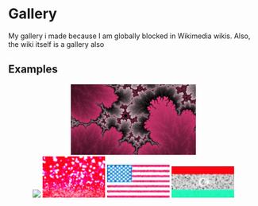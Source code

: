 # Gallery
My gallery i made because I am globally blocked in Wikimedia wikis.
Also, the wiki itself is a gallery also
## Examples
<p align="center">
  <img src="./IMG_2690.png" width="50%">
  <br>
  <img src="./IMG_2641-2048x1365.gif" width="25%">
  <img src="./Glitter (253913867)-tiltshift-2048x1365-2048x1365.jpg" width="25%">
  <img src="./Flag_of_the_United_States_(DoS_ECA_Color_Standard).svg 2-1280x674.jpg" width="25%">
  <img src="./Flag_of_Libya.svg-1024x512.jpg" width="25%">
</p>
